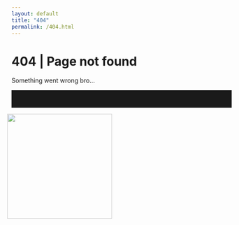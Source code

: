 ```yaml
---
layout: default
title: "404"
permalink: /404.html
---
```


# 404 | Page not found
Something went wrong bro...

<hr style="height:40px; border:none;">
<img src="{{ site.url }}/assets/cactus.png" style="width: 240px; height: 240px; opacity: 0.8; margin-left: -10px">
